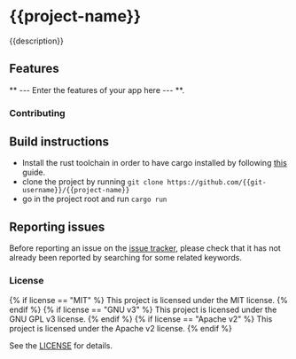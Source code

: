 # {{project-name}}
{{description}}

## Features
** --- Enter the features of your app here --- **.

### Contributing

## Build instructions

* Install the rust toolchain in order to have cargo installed by following
  [this](https://www.rust-lang.org/tools/install) guide.
* clone the project by running `git clone https://github.com/{{git-username}}/{{project-name}}`
* go in the project root and run `cargo run`

## Reporting issues

Before reporting an issue on the
[issue tracker](https://github.com/{{gh-username}}/{{project-name}}/issues),
please check that it has not already been reported by searching for some related
keywords.

### License
{% if license == "MIT" %}
This project is licensed under the MIT license.
{% endif %}
{% if license == "GNU v3" %}
This project is licensed under the GNU GPL v3 license.
{% endif %}
{% if license == "Apache v2" %}
This project is licensed under the Apache v2 license.
{% endif %}

See the [LICENSE](LICENSE) for details.